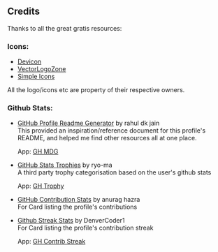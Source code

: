 <!--
Reference links definition:
 -->

<!--
Icons:
 -->

[vectorlogo]: https://www.vectorlogo.zone/about "Gorgeous SVG logos, perfect for your README or credits page - Vector Logo Zone"
[devicon]: https://devicon.dev/ "DEVICON | All programming languages and development tools related icons font"
[devicon-repo]: https://github.com/devicons/devicon/ "Devicon | GH Repo"
[simpleicons]: https://simpleicons.org/ "Simple Icons"
[simpleicons-repo]: https://github.com/simple-icons/simple-icons/ "Simple Icons | GH Repo"


<!--
GitHub Profile Stats Related Stuff:
 -->

[rm-md-gen-app]: https://rahuldkjain.github.io/gh-profile-readme-generator "GH Profile Readme Generator | WApp"
[rm-md-gen]: https://github.com/rahuldkjain/github-profile-readme-generator/ "Github Profile Readme Generator | Repo"

[stat-trophy-app]: https://github-profile-trophy.vercel.app "GH Profile Trophy | WApp"
[stat-trophy]: https://github.com/ryo-ma/github-profile-trophy/ "Github Stat Trophies | Repo"

[_]: https://github-readme-stats.vercel.app/ "GH Readme Stats | HTTP 308 - Permanent Redirect"
[contrib-stats]: https://github.com/anuraghazra/github-readme-stats/ "GitHub Readme Stats | Repo"

[streak-stats-app]: https://github-readme-streak-stats.herokuapp.com/demo/ "GH Readme Streak Stats Demo | WApp"
[_]: https://git.io/streak-stats "Contrib Streak Shortlink | HTTP 301 - Moved Permanently"
[streak-stats]: https://github.com/DenverCoder1/github-readme-streak-stats/ "Contribution Streak | Repo"



## Credits

Thanks to all the great gratis resources:


### Icons:

* [Devicon]
* [VectorLogoZone][vectorlogo]
* [Simple Icons][simpleicons]

All the logo/icons etc are property of their respective owners.


### Github Stats:

* [GitHub Profile Readme Generator][rm-md-gen] by rahul dk jain \
  This provided an inspiration/reference document for this profile's README, and
  helped me find other resources all at one place.

  App: [GH MDG][rm-md-gen-app]


* [GitHub Stats Trophies][stat-trophy] by ryo-ma \
  A third party trophy categorisation based on the user's github stats

  App: [GH Trophy][stat-trophy-app]


* [GitHub Contribution Stats][contrib-stats] by anurag hazra \
  For Card listing the profile's contributions

* [Github Streak Stats][streak-stats] by DenverCoder1 \
  For Card listing the profile's contribution streak

  App: [GH Contrib Streak][streak-stats-app]
